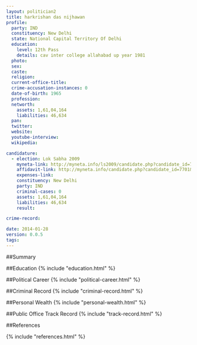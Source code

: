 ```yaml
---
layout: politician2
title: harkrishan das nijhawan
profile: 
  party: IND
  constituency: New Delhi
  state: National Capital Territory Of Delhi
  education: 
    level: 12th Pass
    details: cav inter college allahabad up year 1981
  photo: 
  sex: 
  caste: 
  religion: 
  current-office-title: 
  crime-accusation-instances: 0
  date-of-birth: 1965
  profession: 
  networth: 
    assets: 1,61,04,164
    liabilities: 46,634
  pan: 
  twitter: 
  website: 
  youtube-interview: 
  wikipedia: 

candidature: 
  - election: Lok Sabha 2009
    myneta-link: http://myneta.info/ls2009/candidate.php?candidate_id=7701
    affidavit-link: http://myneta.info/candidate.php?candidate_id=7701&scan=original
    expenses-link: 
    constituency: New Delhi 
    party: IND
    criminal-cases: 0
    assets: 1,61,04,164
    liabilities: 46,634
    result:  

crime-record: 

date: 2014-01-28
version: 0.0.5
tags: 
---
```

##Summary


##Education
{% include "education.html" %}


##Political Career
{% include "political-career.html" %}


##Criminal Record
{% include "criminal-record.html" %}


##Personal Wealth
{% include "personal-wealth.html" %}


##Public Office Track Record
{% include "track-record.html" %}


##References


{% include "references.html" %}